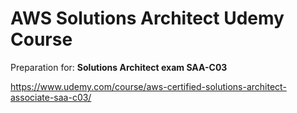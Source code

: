 # AWS Solutions Architect Udemy Course

Preparation for: **Solutions Architect exam SAA-C03**  

https://www.udemy.com/course/aws-certified-solutions-architect-associate-saa-c03/  

